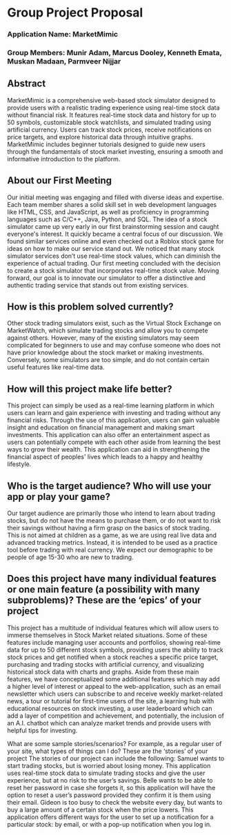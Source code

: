 # Group Project Proposal

### Application Name: MarketMimic
### Group Members: Munir Adam, Marcus Dooley, Kenneth Emata, Muskan Madaan, Parmveer Nijjar

## Abstract
MarketMimic is a comprehensive web-based stock simulator designed to provide users with a realistic trading experience using real-time stock data without financial risk. It features real-time stock data and history for up to 50 symbols, customizable stock watchlists, and simulated trading using artificial currency. Users can track stock prices, receive notifications on price targets, and explore historical data through intuitive graphs. MarketMimic includes beginner tutorials designed to guide new users through the fundamentals of stock market investing, ensuring a smooth and informative introduction to the platform. 

## About our First Meeting
Our initial meeting was engaging and filled with diverse ideas and expertise. Each team member shares a solid skill set in web development languages like HTML, CSS, and JavaScript, as well as proficiency in programming languages such as C/C++, Java, Python, and SQL. The idea of a stock simulator came up very early in our first brainstorming session and caught everyone's interest. It quickly became a central focus of our discussion. We found similar services online and even checked out a Roblox stock game for ideas on how to make our service stand out. We noticed that many stock simulator services don’t use real-time stock values, which can diminish the experience of actual trading. Our first meeting concluded with the decision to create a stock simulator that incorporates real-time stock value. Moving forward, our goal is to innovate our simulator to offer a distinctive and authentic trading service that stands out from existing services.

## How is this problem solved currently?
Other stock trading simulators exist, such as the Virtual Stock Exchange on MarketWatch, which simulate trading stocks and allow you to compete against others. However, many of the existing simulators may seem complicated for beginners to use and may confuse someone who does not have prior knowledge about the stock market or making investments. Conversely, some simulators are too simple, and do not contain certain useful features like real-time data. 

## How will this project make life better?
This project can simply be used as a real-time learning platform in which users can learn  and gain experience with investing and trading without any financial risks. Through the use of this application, users can gain valuable insight and education on financial management and making smart investments. This application can also offer an entertainment aspect as users can potentially compete with each other aside from learning the best ways to grow their wealth. This application can aid in strengthening the financial aspect of peoples' lives which leads to a happy and healthy lifestyle.

## Who is the target audience? Who will use your app or play your game?
Our target audience are primarily those who intend to learn about trading stocks, but do not have the means to purchase them, or do not want to risk their savings without having a firm grasp on the basics of stock trading. This is not aimed at children as a game, as we are using real live data and advanced tracking metrics. Instead, it is intended to be used as a practice tool before trading with real currency. We expect our demographic to be people of age 15-30 who are new to trading.

## Does this project have many individual features or one main feature (a possibility with many subproblems)? These are the ‘epics’ of your project
This project has a multitude of individual features which will allow users to immerse themselves in Stock Market related situations. Some of these features include managing user accounts and portfolios, showing real-time data for up to 50 different stock symbols, providing users the ability to track stock prices and get notified when a stock reaches a specific price target, purchasing and trading stocks with artificial currency, and visualizing historical stock data with charts and  graphs. Aside from these main features, we have conceptualized some additional features which may add a higher level of interest or appeal to the web-application, such as an email newsletter which users can subscribe to and receive weekly market-related news, a tour or tutorial for first-time users of the site, a learning hub with educational resources on stock investing, a user leaderboard which can add a layer of competition and achievement, and potentially, the inclusion of an A.I. chatbot which can analyze market trends and provide users with helpful tips for investing.

What are some sample stories/scenarios? For example, as a regular user of your site, what types of things can I do?  These are the ‘stories’ of your project
The stories of our project can include the following: Samuel wants to start trading stocks, but is worried about losing money. This application uses real-time stock data to simulate trading stocks and give the user experience, but at no risk to the user’s savings. Belle wants to be able to reset her password in case she forgets it, so this application will have the option to reset a user’s password provided they confirm it is them using their email. Gideon is too busy to check the website every day, but wants to buy a large amount of a certain stock when the price lowers. This application offers different ways for the user to set up a notification for a particular stock: by email, or with a pop-up notification when you log in.
